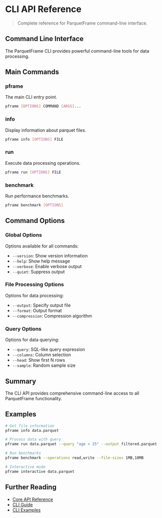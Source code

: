 # CLI API Reference

> Complete reference for ParquetFrame command-line interface.

## Command Line Interface

The ParquetFrame CLI provides powerful command-line tools for data processing.

## Main Commands

### pframe

The main CLI entry point.

```bash
pframe [OPTIONS] COMMAND [ARGS]...
```

### info

Display information about parquet files.

```bash
pframe info [OPTIONS] FILE
```

### run

Execute data processing operations.

```bash
pframe run [OPTIONS] FILE
```

### benchmark

Run performance benchmarks.

```bash
pframe benchmark [OPTIONS]
```

## Command Options

### Global Options

Options available for all commands:
- `--version`: Show version information
- `--help`: Show help message
- `--verbose`: Enable verbose output
- `--quiet`: Suppress output

### File Processing Options

Options for data processing:
- `--output`: Specify output file
- `--format`: Output format
- `--compression`: Compression algorithm

### Query Options

Options for data querying:
- `--query`: SQL-like query expression
- `--columns`: Column selection
- `--head`: Show first N rows
- `--sample`: Random sample size

## Summary

The CLI API provides comprehensive command-line access to all ParquetFrame functionality.

## Examples

```bash
# Get file information
pframe info data.parquet

# Process data with query
pframe run data.parquet --query "age > 25" --output filtered.parquet

# Run benchmarks
pframe benchmark --operations read,write --file-sizes 1MB,10MB

# Interactive mode
pframe interactive data.parquet
```

## Further Reading

- [Core API Reference](core.md)
- [CLI Guide](../cli/index.md)
- [CLI Examples](../cli/examples.md)